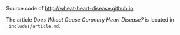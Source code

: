 Source code of http://wheat-heart-disease.github.io

The article *Does Wheat Cause Coronary Heart Disease?* is located in `_includes/article.md`.
